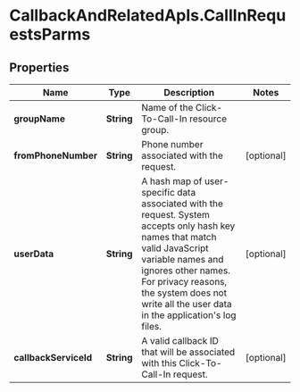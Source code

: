 # CallbackAndRelatedApIs.CallInRequestsParms

## Properties
Name | Type | Description | Notes
------------ | ------------- | ------------- | -------------
**groupName** | **String** | Name of the Click-To-Call-In resource group. | 
**fromPhoneNumber** | **String** | Phone number associated with the request. | [optional] 
**userData** | **String** | A hash map of user-specific data associated with the request. System accepts only hash key names that match valid JavaScript variable names and ignores other names. For privacy reasons, the system does not write all the user data in the application&#39;s log files. | [optional] 
**callbackServiceId** | **String** | A valid callback ID that will be associated with this Click-To-Call-In request. | [optional] 


